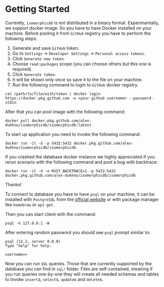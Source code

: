 # Getting Started

Currently, `isomorphicdb` is not distributed in a binary format. Experimentally, we
support docker image. So you have to have Docker installed on your machine.
Before pooling it from `GitHub` registry you have to perform the following steps:

1. Generate and save `GitHub` token.
2. Go to `Settings` -> `Developer Settings` -> `Personal access tokens`.
3. Click `Generate new token`.
4. Choose `read:packages` scope (you can choose others but this one is required).
5. Click `Generate token`.
6. It will be shown only once so save it to the file on your machine.
7. Run the following command to login to `GitHub` docker registry.

```shell script
cat /path/to/file/with/token | docker login https://docker.pkg.github.com -u <your github username> --password-stdin
```

After that you can pool image with the following command:

```shell script
docker pull docker.pkg.github.com/alex-dukhno/isomorphicdb/isomorphicdb:latest
```

To start up application you need to invoke the following command:

```shell script
docker run -it -d -p 5432:5432 docker.pkg.github.com/alex-dukhno/isomorphicdb/isomorphicdb
```

If you crashed the database docker instance we highly appreciated if you rerun
scenario with the following command and post a bug with backtrace:

```shell script
docker run -it -d -e RUST_BACKTRACE=1 -p 5432:5432 docker.pkg.github.com/alex-dukhno/isomorphicdb/isomorphicdb
```
Thanks!

To connect to database you have to have `psql` on your machine, it can be installed
with `PostgreSQL` from the [official website](https://www.postgresql.org) or with
package manager like `homebrew` or `apt-get`.

Then you can start client with the command:

```shell script
psql -h 127.0.0.1 -W
```

After entering random password you should see `psql` prompt similar to:

```shell script
psql (12.2, server 0.0.0)
Type "help" for help.

username=>
```

Now you can run `SQL` queries. Those that are currently supported by the database
you can find in `sql/` folder. Files are self-contained, meaning if you run
queries one-by-one they will create all needed schemas and tables to invoke
``insert``s, ``select``s, ``update``s and ``delete``s.
